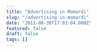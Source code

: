 ```yaml
---
title: "Advertising in Momardi"
slug: "/advertising-in-momardi"
date: "2011-08-30T17:03:04.000Z"
featured: false
draft: false
tags: []
---
```



